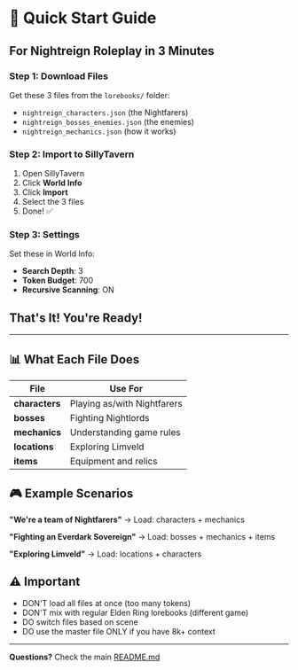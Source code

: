 # 🚀 Quick Start Guide

## For Nightreign Roleplay in 3 Minutes

### Step 1: Download Files
Get these 3 files from the `lorebooks/` folder:
- `nightreign_characters.json` (the Nightfarers)
- `nightreign_bosses_enemies.json` (the enemies)  
- `nightreign_mechanics.json` (how it works)

### Step 2: Import to SillyTavern
1. Open SillyTavern
2. Click **World Info** 
3. Click **Import**
4. Select the 3 files
5. Done! ✅

### Step 3: Settings
Set these in World Info:
- **Search Depth**: 3
- **Token Budget**: 700
- **Recursive Scanning**: ON

## That's It! You're Ready!

---

## 📊 What Each File Does

| File | Use For |
|------|---------|
| **characters** | Playing as/with Nightfarers |
| **bosses** | Fighting Nightlords |
| **mechanics** | Understanding game rules |
| **locations** | Exploring Limveld |
| **items** | Equipment and relics |

## 🎮 Example Scenarios

**"We're a team of Nightfarers"**
→ Load: characters + mechanics

**"Fighting an Everdark Sovereign"**
→ Load: bosses + mechanics + items

**"Exploring Limveld"**
→ Load: locations + characters

## ⚠️ Important

- DON'T load all files at once (too many tokens)
- DON'T mix with regular Elden Ring lorebooks (different game)
- DO switch files based on scene
- DO use the master file ONLY if you have 8k+ context

---

**Questions?** Check the main [README.md](README.md)
